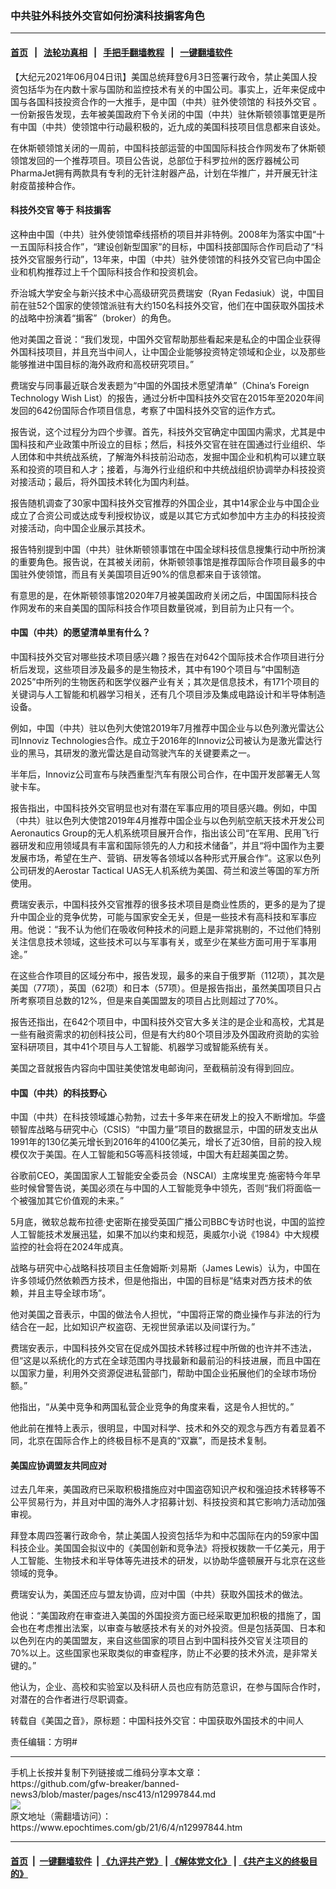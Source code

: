### 中共驻外科技外交官如何扮演科技掮客角色
------------------------

#### [首页](https://github.com/gfw-breaker/banned-news3/blob/master/README.md) &nbsp;&nbsp;|&nbsp;&nbsp; [法轮功真相](https://github.com/begood0513/basic/blob/master/README.md)  &nbsp;&nbsp;|&nbsp;&nbsp; [手把手翻墙教程](https://github.com/gfw-breaker/guides/wiki)  &nbsp;&nbsp;|&nbsp;&nbsp; [一键翻墙软件](https://github.com/gfw-breaker/nogfw/blob/master/README.md)  



<div><p>
 【大纪元2021年06月04日讯】美国总统拜登6月3日签署行政令，禁止美国人投资包括华为在内数十家与国防和监控技术有关的中国公司。事实上，近年来促成中国与各国科技投资合作的一大推手，是中国（中共）驻外使领馆的
 <ok href="https://www.epochtimes.com/gb/tag/%E7%A7%91%E6%8A%80%E5%A4%96%E4%BA%A4%E5%AE%98.html">
  科技外交官
 </ok>
 。一份新报告发现，去年被美国政府下令关闭的中国（中共）驻休斯顿领事馆更是所有中国（中共）使领馆中行动最积极的，近九成的美国科技项目信息都来自该处。
</p>
<p>
 在休斯顿领馆关闭的一周前，中国科技部运营的中国国际科技合作网发布了休斯顿领馆发回的一个推荐项目。项目公告说，总部位于科罗拉州的医疗器械公司PharmaJet拥有两款具有专利的无针注射器产品，计划在华推广，并开展无针注射疫苗接种合作。
</p>
<h4>
 <ok href="https://www.epochtimes.com/gb/tag/%E7%A7%91%E6%8A%80%E5%A4%96%E4%BA%A4%E5%AE%98.html">
  科技外交官
 </ok>
 等于
 <ok href="https://www.epochtimes.com/gb/tag/%E7%A7%91%E6%8A%80%E6%8E%AE%E5%AE%A2.html">
  科技掮客
 </ok>
</h4>
<p>
 这种由中国（中共）驻外使领馆牵线搭桥的项目并非特例。2008年为落实中国“十一五国际科技合作”，“建设创新型国家”的目标，中国科技部国际合作司启动了“科技外交官服务行动”，13年来，中国（中共）驻外使领馆的科技外交官已向中国企业和机构推荐过上千个国际科技合作和投资机会。
</p>
<p>
 乔治城大学安全与新兴技术中心高级研究员费瑞安（Ryan Fedasiuk）说，中国目前在驻52个国家的使领馆派驻有大约150名科技外交官，他们在中国获取外国技术的战略中扮演着“掮客”（broker）的角色。
</p>
<p>
 他对美国之音说：“我们发现，中国外交官帮助那些看起来是私企的中国企业获得外国科技项目，并且充当中间人，让中国企业能够投资特定领域和企业，以及那些能够推进中国目标的海外政府和高校研究项目。”
</p>
<p>
 费瑞安与同事最近联合发表题为“中国的外国技术愿望清单”（China’s Foreign Technology Wish List）的报告，通过分析中国科技外交官在2015年至2020年间发回的642份国际合作项目信息，考察了中国科技外交官的运作方式。
</p>
<p>
 报告说，这个过程分为四个步骤。首先，科技外交官确定中国国内需求，尤其是中国科技和产业政策中所设立的目标；然后，科技外交官在驻在国通过行业组织、华人团体和中共统战系统，了解海外科技前沿动态，发掘中国企业和机构可以建立联系和投资的项目和人才；接着，与海外行业组织和中共统战组织协调举办科技投资对接活动；最后，将外国技术转化为国内利益。
</p>
<p>
 报告随机调查了30家中国科技外交官推荐的外国企业，其中14家企业与中国企业成立了合资公司或达成专利授权协议，或是以其它方式如参加中方主办的科技投资对接活动，向中国企业展示其技术。
</p>
<p>
 报告特别提到中国（中共）驻休斯顿领事馆在中国全球科技信息搜集行动中所扮演的重要角色。报告说，在其被关闭前，休斯顿领事馆是推荐国际合作项目最多的中国驻外使领馆，而且有关美国项目近90%的信息都来自于该领馆。
</p>
<p>
 有意思的是，在休斯顿领事馆2020年7月被美国政府关闭之后，中国国际科技合作网发布的来自美国的国际科技合作项目数量锐减，到目前为止只有一个。
</p>
<h4>
 中国（中共）的愿望清单里有什么？
</h4>
<p>
 中国科技外交官对哪些技术项目感兴趣？报告在对642个国际技术合作项目进行分析后发现，这些项目涉及最多的是生物技术，其中有190个项目与“中国制造2025”中所列的生物医药和医学仪器产业有关；其次是信息技术，有171个项目的关键词与人工智能和机器学习相关，还有几个项目涉及集成电路设计和半导体制造设备。
</p>
<p>
 例如，中国（中共）驻以色列大使馆2019年7月推荐中国企业与以色列激光雷达公司Innoviz Technologies合作。成立于2016年的Innoviz公司被认为是激光雷达行业的黑马，其研发的激光雷达是自动驾驶汽车的关键要素之一。
</p>
<p>
 半年后，Innoviz公司宣布与陕西重型汽车有限公司合作，在中国开发部署无人驾驶卡车。
</p>
<p>
 报告指出，中国科技外交官明显也对有潜在军事应用的项目感兴趣。例如，中国（中共）驻以色列大使馆2019年4月推荐中国企业与以色列航空航天技术开发公司Aeronautics Group的无人机系统项目展开合作，指出该公司“在军用、民用飞行器研发和应用领域具有丰富和国际领先的人力和技术储备”，并且“将中国作为主要发展市场，希望在生产、营销、研发等各领域以各种形式开展合作”。这家以色列公司研发的Aerostar Tactical UAS无人机系统为美国、荷兰和波兰等国的军方所使用。
</p>
<p>
 费瑞安表示，中国科技外交官推荐的很多技术项目是商业性质的，更多的是为了提升中国企业的竞争优势，可能与国家安全无关，但是一些技术有高科技和军事应用。他说：“我不认为他们在吸收何种技术的问题上是非常挑剔的，不过他们特别关注信息技术领域，这些技术可以与军事有关，或至少在某些方面可用于军事用途。”
</p>
<p>
 在这些合作项目的区域分布中，报告发现，最多的来自于俄罗斯（112项），其次是美国（77项），英国（62项）和日本（57项）。但是报告指出，虽然美国项目只占所考察项目总数的12%，但是来自美国盟友的项目占比则超过了70%。
</p>
<p>
 报告还指出，在642个项目中，中国科技外交官大多关注的是企业和高校，尤其是一些有融资需求的初创科技公司，但是有大约80个项目涉及外国政府资助的实验室科研项目，其中41个项目与人工智能、机器学习或智能系统有关。
</p>
<p>
 美国之音就报告内容向中国驻美使馆发电邮询问，至截稿前没有得到回应。
</p>
<h4>
 中国（中共）的科技野心
</h4>
<p>
 中国（中共）在科技领域雄心勃勃，过去十多年来在研发上的投入不断增加。华盛顿智库战略与研究中心（CSIS）“中国力量”项目的数据显示，中国的研发支出从1991年的130亿美元增长到2016年的4100亿美元，增长了近30倍，目前的投入规模仅次于美国。在人工智能和5G等高科技领域，中国大有赶超美国之势。
</p>
<p>
 谷歌前CEO，美国国家人工智能安全委员会（NSCAI）主席埃里克·施密特今年早些时候曾警告说，美国必须在与中国的人工智能竞争中领先，否则“我们将面临一个被强加其它价值观的未来。”
</p>
<p>
 5月底，微软总裁布拉德·史密斯在接受英国广播公司BBC专访时也说，中国的监控人工智能技术发展迅猛，如果不加以约束和规范，奥威尔小说《1984》中大规模监控的社会将在2024年成真。
</p>
<p>
 战略与研究中心战略科技项目主任詹姆斯·刘易斯（James Lewis）认为，中国在许多领域仍然依赖西方技术，但是他指出，中国的目标是“结束对西方技术的依赖，并且主导全球市场”。
</p>
<p>
 他对美国之音表示，中国的做法令人担忧，“中国将正常的商业操作与非法的行为结合在一起，比如知识产权盗窃、无视世贸承诺以及间谍行为。”
</p>
<p>
 费瑞安表示，中国科技外交官在促成外国技术转移过程中所做的也许并不违法，但“这是以系统化的方式在全球范围内寻找最新和最前沿的科技进展，而且中国在以国家力量，利用外交资源促进私营部门，帮助中国企业拓展他们的全球市场份额。”
</p>
<p>
 他指出，“从美中竞争和两国私营企业竞争的角度来看，这是令人担忧的。”
</p>
<p>
 他此前在推特上表示，很明显，中国对科学、技术和外交的观念与西方有着显着不同，北京在国际合作上的终极目标不是真的“双赢”，而是技术复制。
</p>
<h4>
 美国应协调盟友共同应对
</h4>
<p>
 过去几年来，美国政府已采取积极措施应对中国盗窃知识产权和强迫技术转移等不公平贸易行为，并且对中国的海外人才招募计划、科技投资和其它影响力活动加强审视。
</p>
<p>
 拜登本周四签署行政命令，禁止美国人投资包括华为和中芯国际在内的59家中国科技企业。美国国会拟议中的《美国创新和竞争法》将授权拨款一千亿美元，用于人工智能、生物技术和半导体等先进技术的研发，以协助华盛顿展开与北京在这些领域的竞争。
</p>
<p>
 费瑞安认为，美国还应与盟友协调，应对中国（中共）获取外国技术的做法。
</p>
<p>
 他说：“美国政府在审查进入美国的外国投资方面已经采取更加积极的措施了，国会也在考虑推出法案，以审查与敏感技术有关的对外投资。但是包括英国、日本和以色列在内的美国盟友，来自这些国家的项目占到中国科技外交官关注项目的70%以上。这些国家也采取类似的审查程序，防止不必要的技术外流，是非常关键的。”
</p>
<p>
 他认为，企业、高校和实验室以及科研人员也应有防范意识，在参与国际合作时，对潜在的合作者进行尽职调查。
</p>
<p>
 转载自《美国之音》，原标题：中国科技外交官：中国获取外国技术的中间人
</p>
<p>
 责任编辑：方明#
</p>
<p>
</p>
</div>
<hr/>
手机上长按并复制下列链接或二维码分享本文章：<br/>
https://github.com/gfw-breaker/banned-news3/blob/master/pages/nsc413/n12997844.md <br/>
<a href='https://github.com/gfw-breaker/banned-news3/blob/master/pages/nsc413/n12997844.md'><img src='https://github.com/gfw-breaker/banned-news3/blob/master/pages/nsc413/n12997844.md.png'/></a> <br/>
原文地址（需翻墙访问）：https://www.epochtimes.com/gb/21/6/4/n12997844.htm


------------------------
#### [首页](https://github.com/gfw-breaker/banned-news3/blob/master/README.md) &nbsp;|&nbsp; [一键翻墙软件](https://github.com/gfw-breaker/nogfw/blob/master/README.md) &nbsp;| [《九评共产党》](https://github.com/gfw-breaker/9ping.md/blob/master/README.md#九评之一评共产党是什么) | [《解体党文化》](https://github.com/gfw-breaker/jtdwh.md/blob/master/README.md) | [《共产主义的终极目的》](https://github.com/gfw-breaker/gczydzjmd.md/blob/master/README.md)


<img src='http://gfw-breaker.win/banned-news3/pages/nsc413/n12997844.md' width='0px' height='0px'/>